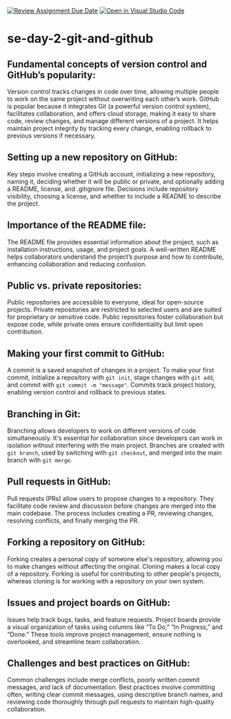[![Review Assignment Due Date](https://classroom.github.com/assets/deadline-readme-button-22041afd0340ce965d47ae6ef1cefeee28c7c493a6346c4f15d667ab976d596c.svg)](https://classroom.github.com/a/8wgCKhpZ)
[![Open in Visual Studio Code](https://classroom.github.com/assets/open-in-vscode-2e0aaae1b6195c2367325f4f02e2d04e9abb55f0b24a779b69b11b9e10269abc.svg)](https://classroom.github.com/online_ide?assignment_repo_id=18653733&assignment_repo_type=AssignmentRepo)
# se-day-2-git-and-github

## Fundamental concepts of version control and GitHub’s popularity:
   Version control tracks changes in code over time, allowing multiple people to work on the same project without overwriting each other’s work. GitHub is popular because it integrates Git (a powerful version control system), facilitates collaboration, and offers cloud storage, making it easy to share code, review changes, and manage different versions of a project. It helps maintain project integrity by tracking every change, enabling rollback to previous versions if necessary.

## Setting up a new repository on GitHub:
   Key steps involve creating a GitHub account, initializing a new repository, naming it, deciding whether it will be public or private, and optionally adding a README, license, and .gitignore file. Decisions include repository visibility, choosing a license, and whether to include a README to describe the project.

## Importance of the README file:
   The README file provides essential information about the project, such as installation instructions, usage, and project goals. A well-written README helps collaborators understand the project’s purpose and how to contribute, enhancing collaboration and reducing confusion.

## Public vs. private repositories:
   Public repositories are accessible to everyone, ideal for open-source projects. Private repositories are restricted to selected users and are suited for proprietary or sensitive code. Public repositories foster collaboration but expose code, while private ones ensure confidentiality but limit open contribution.

## Making your first commit to GitHub:
   A commit is a saved snapshot of changes in a project. To make your first commit, initialize a repository with `git init`, stage changes with `git add`, and commit with `git commit -m "message"`. Commits track project history, enabling version control and rollback to previous states.

## Branching in Git:
   Branching allows developers to work on different versions of code simultaneously. It's essential for collaboration since developers can work in isolation without interfering with the main project. Branches are created with `git branch`, used by switching with `git checkout`, and merged into the main branch with `git merge`.

## Pull requests in GitHub:
   Pull requests (PRs) allow users to propose changes to a repository. They facilitate code review and discussion before changes are merged into the main codebase. The process includes creating a PR, reviewing changes, resolving conflicts, and finally merging the PR.

## Forking a repository on GitHub:
   Forking creates a personal copy of someone else's repository, allowing you to make changes without affecting the original. Cloning makes a local copy of a repository. Forking is useful for contributing to other people's projects, whereas cloning is for working with a repository on your own system.

## Issues and project boards on GitHub:
   Issues help track bugs, tasks, and feature requests. Project boards provide a visual organization of tasks using columns like “To Do,” “In Progress,” and “Done.” These tools improve project management, ensure nothing is overlooked, and streamline team collaboration.

## Challenges and best practices on GitHub:
   Common challenges include merge conflicts, poorly written commit messages, and lack of documentation. Best practices involve committing often, writing clear commit messages, using descriptive branch names, and reviewing code thoroughly through pull requests to maintain high-quality collaboration.
